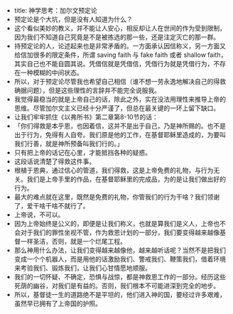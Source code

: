 - title: 神学思考：加尔文预定论
- 预定论是个大坑，但是没有人知道为什么？
- 这个看似美妙的教义，并不能让人安心，相反却让人在世间的作为受到限制，因为我们不知道自己究竟是不是被拣选的那一些，还是注定灭亡的那一群。
- 持预定论的人，论述起来也是非常矛盾的。一方面承认因信称义，另一方面又给信加很多的限定条件，所谓 saving faith 与 fake faith 或者 shallow faith，其实自己也不能自圆其说。凭借信就是凭借信，凭借行为就是凭借行为，不存在一种模糊的中间状态。
- 所以，对于预定论尽管我也希望自己相信（谁不想一劳永逸地解决自己的得救确据问题），但是这些理性的言辞并不能完全说服我。
- 我觉得最稳当的就是上帝自己的话，除此之外，实在没法用理性来推导上帝的思维。尽管加尔文主义已经十分严谨了，但总在最关键的一环上留下缺口。
- 让我们牢牢抓住《以弗所书》第二章第8-10节的话：
- 「你们得救是本乎恩，也因着信，这并不是出于自己，乃是神所赐的。也不是出于行为，免得有人自夸。我们原是他的工作，在基督耶稣里造成的，为要叫我们行善，就是神所预备叫我们行的。」
- 只有把上帝的话记在心里，才能抵挡各种的疑惑。
- 这段话说清楚了得救这件事。
- 根植于恩典，通过信心的管道，我们得救，这是上帝免费的礼物，与行为无关。我们是上帝手里的作品，在基督耶稣里的完成品，为的是让我们做出好的行为。
- 最大的难点就在这里，既然是免费的礼物，你管我们的行为干啥？我们领谢了，爱干啥干啥不就行了。
- 上帝说，不可以。
- 因为上帝始终是公义的，即便是让我们称义，也就是算我们是义人，上帝也不会对于我们的罪性坐视不管，作为救恩计划的一部分，我们要变得越来越像基督一样圣洁，否则，就是一个烂尾工程。
- 那么神用什么办法，让我们变得越来越像他，越来越听话呢？当然不是把我们变成一个个机器人，而是用他的话激励我们、警戒我们、鞭策我们，借着环境来考验我们、锻炼我们，让我们心甘情愿地顺服。
- 我们的一切怀疑、不确定，恐惧与战惊，都是神救恩工作的一部分。经历这些死荫的幽谷，对我们是有益的。否则，我们根本不可能进深到完全的地步。
- 所以，基督徒一生的道路绝不是平坦的，他们进入神的国，要经过许多艰难，虽然早已拥有了上帝国的护照。
